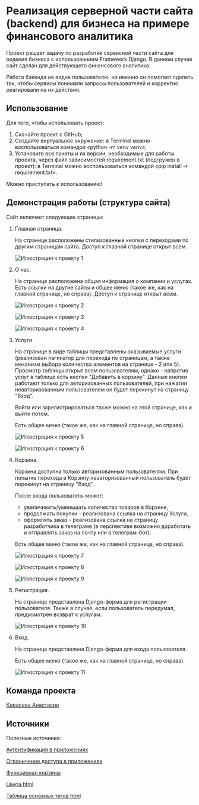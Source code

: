 # Реализация серверной части сайта (backend) для бизнеса на примере финансового аналитика

Проект решает задачу по разработке сервисной части сайта для ведения бизнеса с использованием Framework Django. В данном случае сайт сделан для действующего финансового аналитика.

Работа бэкенда не видна пользователю, но именно он помогает сделать так, чтобы сервисы понимали запросы пользователей и корректно реагировали на их действия.


## Использование
Для того, чтобы использовать проект:
1. Скачайте проект с GitHub;
2. Создайте виртуальное окружение: в Terminal можно воспользоваться командой «python -m venv venv»;
3. Установите все пакеты и их версии, необходимые для работы проекта, через файл зависимостей requirement.txt (подгружен в проект): в Terminal можно воспользоваться командой «pip install -r requirement.txt».  

Можно приступать к использованию!


## Демонстрация работы (структура сайта)
Сайт включает следующие страницы:
1. Главная страница.
   
   На странице расположены стилизованные кнопки с переходами по другим страницам сайта. Доступ к главной странице открыт всем.
   
   ![Илюстрация к проекту 1](https://github.com/a-karaseva94/WebsiteForBusiness/blob/master/screenshorts%20работы%20сайта/Главная%20страница.png)
   
2. О нас.
   
   На странице расположена общая информация о компании и услугах. Есть ссылки на другие сайты и общее меню (такое же, как на главной странице, но справа).
   Доступ к странице открыт всем.
   
   ![Илюстрация к проекту 2](https://github.com/a-karaseva94/WebsiteForBusiness/blob/master/screenshorts%20работы%20сайта/О%20нас.png)
   
   ![Илюстрация к проекту 3](https://github.com/a-karaseva94/WebsiteForBusiness/blob/master/screenshorts%20работы%20сайта/Переход%20на%20сайт%20ФРП%20со%20страницы%20О%20нас.png)

   ![Илюстрация к проекту 4](https://github.com/a-karaseva94/WebsiteForBusiness/blob/master/screenshorts%20работы%20сайта/Переход%20на%20сайт%20РФРП%20со%20страницы%20О%20нас.png)
   
3. Услуги.
   
   На странице в виде таблицы представлены оказываемые услуги (реализован пагинатор для перехода по страницам, а также механизм выбора количества элементов на странице - 2 или 5). Просмотр таблицы открыт всем пользователям, однако - напротив услуг в таблице есть кнопки "Добавить в корзину". Данные кнопки работают только для авторизованных пользователей, при нажатии неавторизованным пользователем он будет перекинут на страницу "Вход".
   
   Войти или зарегистрироваться также можно на этой странице, как и выйти потом.
   
   Есть общее меню (такое же, как на главной странице, но справа).

   ![Илюстрация к проекту 5](https://github.com/a-karaseva94/WebsiteForBusiness/blob/master/screenshorts%20работы%20сайта/Услуги%20(без%20авторизации).png)
   
   ![Илюстрация к проекту 6](https://github.com/a-karaseva94/WebsiteForBusiness/blob/master/screenshorts%20работы%20сайта/Услуги%20(с%20авторизацией).png)
   
4. Корзина.
   
   Корзина доступна только авторизованным пользователям. При попытке перехода в Корзину неавторизованный пользователь будет перекинут на страницу "Вход".
   
   После входа пользователь может:
   - увеличивать/уменьшать количество товаров в Корзине,
   - продолжать покупки - реализована ссылка на страницу Услуги,
   - оформлять заказ - реализована ссылка на страницу разработчика в телеграме (в перспективе возможно доработать и отправлять заказ на почту или в телеграм-бот).
     
   Есть общее меню (такое же, как на главной странице, но справа).

   ![Илюстрация к проекту 7](https://github.com/a-karaseva94/WebsiteForBusiness/blob/master/screenshorts%20работы%20сайта/Корзина%20(открывается%20при%20авторизации).png)

   ![Илюстрация к проекту 8](https://github.com/a-karaseva94/WebsiteForBusiness/blob/master/screenshorts%20работы%20сайта/Корзина%20с%20товаром.png)

   ![Илюстрация к проекту 9](https://github.com/a-karaseva94/WebsiteForBusiness/blob/master/screenshorts%20работы%20сайта/Оформление%20из%20корзины.png)

5. Регистрация.
    
   На странице представлена Django-форма для регистрации пользователя. Также в случае, если пользователь передумал, предусмотрен возврат к услугам.

   ![Илюстрация к проекту 10](https://github.com/a-karaseva94/WebsiteForBusiness/blob/master/screenshorts%20работы%20сайта/Регистрация.png)
   
6. Вход.
   
   На странице представлена Django-форма для входа пользователя.
   
   Есть общее меню (такое же, как на главной странице, но справа).

   ![Илюстрация к проекту 11](https://github.com/a-karaseva94/WebsiteForBusiness/blob/master/screenshorts%20работы%20сайта/Вход.png)

   
## Команда проекта
[Карасева Анастасия](https://t.me/karasevaad)


## Источники

Полезные источники:

[Аутентификация в приложениях](https://tproger.ru/articles/kak-nastroit-autentifikaciyu-v-veb-prilozheniyah-na-django)

[Ограничение доступа в приложениях](https://proglib.io/p/django-s-nulya-chast-2-registraciya-avtorizaciya-ogranichenie-dostupa-2022-06-08)

[Функционал корзины](https://www.geeksforgeeks.org/how-to-add-cart-in-a-web-page-using-django/)

[Цвета html](https://colorscheme.ru/html-colors.html)

[Таблица основных тегов html](https://uguide.ru/tablica-osnovnykh-tegov-html-s-primerami)
